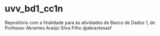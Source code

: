 # uvv_bd1_cc1n
Repositório com a finalidade para às atividades de Banco de Dados 1, do Professor Abrantes Araújo Silva Filho @abrantesasf
